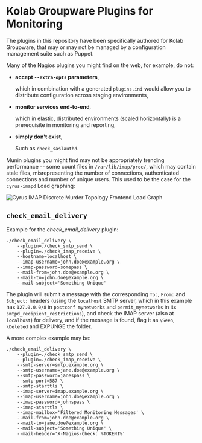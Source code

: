 Kolab Groupware Plugins for Monitoring
======================================

The plugins in this repository have been specifically authored for Kolab
Groupware, that may or may not be managed by a configuration management suite
such as Puppet.

Many of the Nagios plugins you might find on the web, for example, do not:

*   **accept `--extra-opts` parameters**,

    which in combination with a generated `plugins.ini` would allow you to
    distribute configuration across staging environments,

*   **monitor services end-to-end**,

    which in elastic, distributed environments (scaled horizontally) is a
    prerequisite in monitoring and reporting,

*   **simply don't exist**,

    Such as `check_saslauthd`.

Munin plugins you might find may not be appropriately trending performance --
some count files in `/var/lib/imap/proc/`, which may contain stale files,
misrepresenting the number of connections, authenticated connections and number
of unique users. This used to be the case for the `cyrus-imapd` Load graphing:

![Cyrus IMAP Discrete Murder Topology Frontend Load Graph](https://raw.github.com/kanarip/monitoring-plugins-kolab/master/munin/images/cyrus-imapd_murder_load-day.png)

`check_email_delivery`
----------------------

Example for the *check_email_delivery* plugin:

    ./check_email_delivery \
        --plugin=./check_smtp_send \
        --plugin=./check_imap_receive \
        --hostname=localhost \
        --imap-username=john.doe@example.org \
        --imap-password=somepass \
        --mail-from=john.doe@example.org \
        --mail-to=john.doe@example.org \
        --mail-subject='Something Unique'

The plugin will submit a message with the corresponding ``To:``, ``From:`` and
``Subject:`` headers (using the ``localhost`` SMTP server, which in this example
has ``127.0.0.0/8`` in `postconf mynetworks` and
``permit_mynetworks`` in its ``smtpd_recipient_restrictions``), and check the
IMAP server (also at ``localhost``) for delivery, and if the message is found,
flag it as `\Seen`, `\Deleted` and EXPUNGE the folder.

A more complex example may be:

    ./check_email_delivery \
        --plugin=./check_smtp_send \
        --plugin=./check_imap_receive \
        --smtp-server=smtp.example.org \
        --smtp-username=jane.doe@example.org \
        --smtp-password=janespass \
        --smtp-port=587 \
        --smtp-starttls \
        --imap-server=imap.example.org \
        --imap-username=john.doe@example.org \
        --imap-password=johnspass \
        --imap-starttls \
        --imap-mailbox='Filtered Monitoring Messages' \
        --mail-from=john.doe@example.org \
        --mail-to=jane.doe@example.org \
        --mail-subject='Something Unique' \
        --mail-header='X-Nagios-Check: %TOKEN1%'
